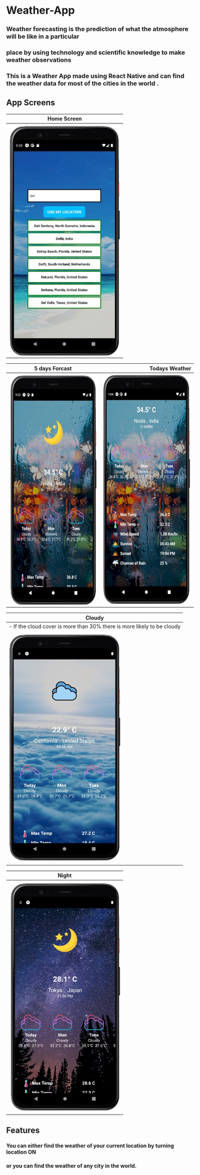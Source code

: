 # Weather-App
### Weather forecasting is the prediction of what the atmosphere will be like in a particular <br/>
### place by using technology and scientific knowledge to make weather observations<br/>
### This is a Weather App made using React Native and can find the weather data for most of the cities in the world . 

App Screens
-------
| Home Screen   |
| ------------- |
| <img src ="screen1.jpg" height = "620" width = "300">     |

| 5 days Forcast      | Todays Weather      | 
| ------------- | -----:|
| <img src ="screen4.jpg" height = "620" width = "300">      | <img src ="screen5.jpg" height = "620" width = "300"> |

| Cloudy   |
| ------------- |
|- If the cloud cover is more than 30% there is more likely to be cloudy|
| <img src ="screen3.jpg" height = "620" width = "300">     |

| Night   |
| ------------- |
| <img src ="screen2.jpg" height = "620" width = "300">     |

## Features
#### You can either find the weather of your current location by turning location ON <br/>
#### or you can find the weather of any city in the world.
